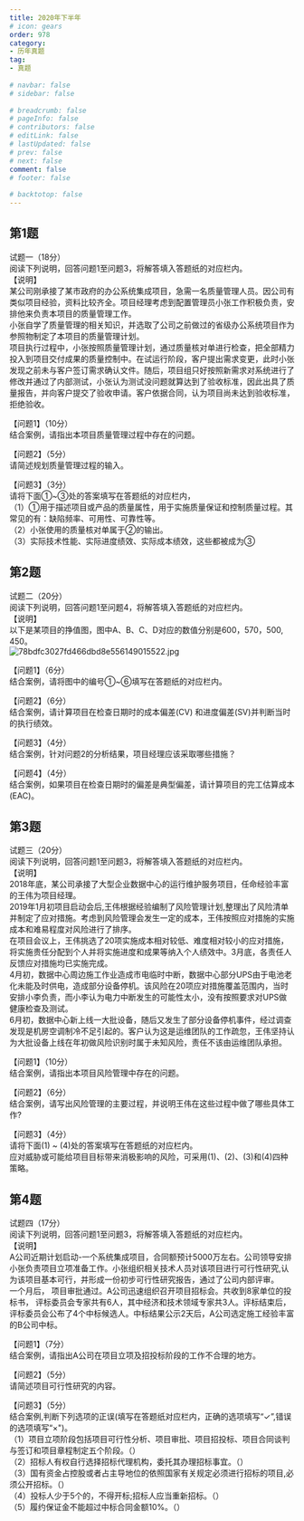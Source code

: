 ```yaml
---  
title: 2020年下半年  
# icon: gears  
order: 978  
category:  
- 历年真题  
tag:  
- 真题  
  
# navbar: false  
# sidebar: false  
  
# breadcrumb: false  
# pageInfo: false  
# contributors: false  
# editLink: false  
# lastUpdated: false  
# prev: false  
# next: false  
comment: false  
# footer: false  
  
# backtotop: false  
---  
```

## 第1题 ##

试题一（18分）  
阅读下列说明，回答问题1至问题3，将解答填入答题纸的对应栏内。  
【说明】  
某公司刚承接了某市政府的办公系统集成项目，急需一名质量管理人员。因公司有类似项目经验，资料比较齐全。项目经理考虑到配置管理员小张工作积极负责，安排他来负责本项目的质量管理工作。  
小张自学了质量管理的相关知识，并选取了公司之前做过的省级办公系统项目作为参照物制定了本项目的质量管理计划。  
项目执行过程中，小张按照质量管理计划，通过质量核对单进行检查，把全部精力投入到项目交付成果的质量控制中。在试运行阶段，客户提出需求变更，此时小张发现之前未与客户签订需求确认文件。随后，项目组只好按照新需求对系统进行了修改并通过了内部测试，小张认为测试没问题就算达到了验收标准，因此出具了质量报告，并向客户提交了验收申请。客户依据合同，认为项目尚未达到验收标准，拒绝验收。  
  
【问题1】（10分）  
结合案例，请指出本项目质量管理过程中存在的问题。  
  
【问题2】（5分）  
请简述规划质量管理过程的输入。  
  
【问题3】（3分）  
请将下面①~③处的答案填写在答题纸的对应栏内，  
（1）①用于描述项目或产品的质量属性，用于实施质量保证和控制质量过程。其常见的有：缺陷频率、可用性、可靠性等。  
（2）小张使用的质量核对单属于②的输出。  
（3）实际技术性能、实际进度绩效、实际成本绩效，这些都被成为③  


## 第2题 ##

试题二（20分）  
阅读下列说明，回答问题1至问题4，将解答填入答题纸的对应栏内。  
【说明】  
以下是某项目的挣值图，图中A、B、C、D对应的数值分别是600，570，500, 450。  
![78bdfc3027fd466dbd8e556149015522.jpg][]  
  
【问题1】（6分）  
结合案例，请将图中的编号①~⑥填写在答题纸的对应栏内。  
  
【问题2】（6分）  
结合案例，请计算项目在检查日期时的成本偏差(CV) 和进度偏差(SV)并判断当时的执行绩效。  
  
【问题3】（4分）  
结合案例，针对问题2的分析结果，项目经理应该采取哪些措施？  
  
【问题4】（4分）  
结合案例，如果项目在检查日期时的偏差是典型偏差，请计算项目的完工估算成本(EAC)。  


## 第3题 ##

试题三（20分）  
阅读下列说明，回答问题1至问题3，将解答填入答题纸的对应栏内。  
【说明】  
2018年底，某公司承接了大型企业数据中心的运行维护服务项目，任命经验丰富的王伟为项目经理。  
2019年1月初项目启动会后,王伟根据经验编制了风险管理计划,整理出了风险清单并制定了应对措施。考虑到风险管理会发生一定的成本，王伟按照应对措施的实施成本和难易程度对风险进行了排序。  
在项目会议上，王伟挑选了20项实施成本相对较低、难度相对较小的应对措施，将实施贵任分配到个人并将实施进度和成果等纳入个人绩效中。3月底，各责任人反馈应对措施均已实施完成。  
4月初，数据中心周边施工作业造成市电临时中断，数据中心部分UPS由于电池老化未能及时供电，造成部分设备停机。该风险在20项应对措施覆盖范围内，当时安排小李负责，而小李认为电力中断发生的可能性太小，没有按照要求对UPS做健康检查及测试。  
6月初，数据中心新上线一大批设备，随后又发生了部分设备停机事件，经过调查发现是机房空调制冷不足引起的。客户认为这是运维团队的工作疏忽，王伟坚持认为大批设备上线在年初做风险识别时属于未知风险，责任不该由运维团队承担。  
  
【问题1】（10分）  
结合案例，请指出本项目风险管理中存在的问题。  
  
【问题2】（6分）  
结合案例，请写出风险管理的主要过程，并说明王伟在这些过程中做了哪些具体工作?  
  
【问题3】（4分）  
请将下面(1) ~ (4)处的答案填写在答题纸的对应栏内。  
应对威胁或可能给项目目标带来消极影响的风险，可采用(1)、(2)、(3)和(4)四种策略。  


## 第4题 ##

试题四（17分）  
阅读下列说明，回答问题1至问题3，将解答填入答题纸的对应栏内。  
【说明】  
A公司近期计划启动-一个系统集成项目，合同额预计5000万左右。公司领导安排小张负责项目立项准备工作。小张组织相关技术人员对该项目进行可行性研究,认为该项目基本可行，并形成一份初步可行性研究报告，通过了公司内部评审。  
一个月后， 项目审批通过。A公司迅速组织召开项目招标会。共收到8家单位的投标书， 评标委员会专家共有6人，其中经济和技术领域专家共3人。评标结束后，评标委员会公布了4个中标候选人。中标结果公示2天后，A公司选定施工经验丰富的B公司中标。  
  
【问题1】（7分）  
结合案例，请指出A公司在项目立项及招投标阶段的工作不合理的地方。  
  
【问题2】（5分）  
请简述项目可行性研究的内容。  
  
【问题3】（5分）  
结合案例,判断下列选项的正误(填写在答题纸对应栏内，正确的选项填写“✓”,错误的选项填写“×")。  
（1）项目立项阶段包括项目可行性分析、项目审批、项目招投标、项目合同谈判与签订和项目章程制定五个阶段。（）  
（2）招标人有权自行选择招标代理机构，委托其办理招标事宜。（）  
（3）国有资金占控股或者占主导地位的依照国家有关规定必须进行招标的项目,必须公开招标。（）  
（4）投标人少于5个的，不得开标;招标人应当重新招标。（）  
（5）履约保证金不能超过中标合同金额10%。（）  



[78bdfc3027fd466dbd8e556149015522.jpg]: https://www.xkxxkx.cn/file/exam/software/系统集成项目管理工程师/案例/第2题/78bdfc3027fd466dbd8e556149015522.jpg
